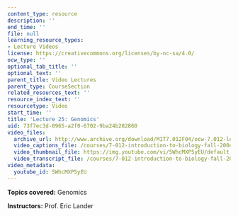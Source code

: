 ```yaml
---
content_type: resource
description: ''
end_time: ''
file: null
learning_resource_types:
- Lecture Videos
license: https://creativecommons.org/licenses/by-nc-sa/4.0/
ocw_type: ''
optional_tab_title: ''
optional_text: ''
parent_title: Video Lectures
parent_type: CourseSection
related_resources_text: ''
resource_index_text: ''
resourcetype: Video
start_time: ''
title: 'Lecture 25: Genomics'
uid: 73f7ec3d-0965-a2f0-6702-9ba24b282860
video_files:
  archive_url: http://www.archive.org/download/MIT7.012F04/ocw-7.012-lec25-10nov2004-220k.mp4
  video_captions_file: /courses/7-012-introduction-to-biology-fall-2004/617e21b805815669a223201822a41c05_5WhcMXP5yEU.vtt
  video_thumbnail_file: https://img.youtube.com/vi/5WhcMXP5yEU/default.jpg
  video_transcript_file: /courses/7-012-introduction-to-biology-fall-2004/f8cd7c04c980a141e44525db3eea3b70_5WhcMXP5yEU.pdf
video_metadata:
  youtube_id: 5WhcMXP5yEU
---
```


**Topics covered:** Genomics

**Instructors:** Prof. Eric Lander

